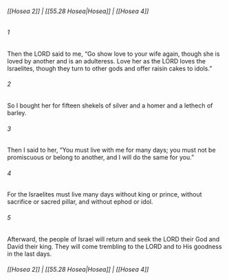 
###### [[Hosea 2]] | [[55.28 Hosea|Hosea]] | [[Hosea 4]]

###### 1
Then the LORD said to me, “Go show love to your wife again, though she is loved by another and is an adulteress. Love her as the LORD loves the Israelites, though they turn to other gods and offer raisin cakes to idols.”
###### 2
So I bought her for fifteen shekels of silver and a homer and a lethech of barley.
###### 3
Then I said to her, “You must live with me for many days; you must not be promiscuous or belong to another, and I will do the same for you.”
###### 4
For the Israelites must live many days without king or prince, without sacrifice or sacred pillar, and without ephod or idol.
###### 5
Afterward, the people of Israel will return and seek the LORD their God and David their king. They will come trembling to the LORD and to His goodness in the last days.

###### [[Hosea 2]] | [[55.28 Hosea|Hosea]] | [[Hosea 4]]
